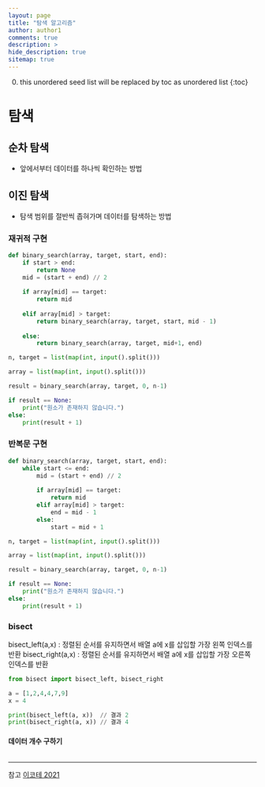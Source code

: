 ```yaml
---
layout: page
title: "탐색 알고리즘"
author: author1
comments: true
description: >
hide_description: true
sitemap: true
---
```


0. this unordered seed list will be replaced by toc as unordered list 
{:toc}

# 탐색
## 순차 탐색 
- 앞에서부터 데이터를 하나씩 확인하는 방법
  
## 이진 탐색
- 탐색 범위를 절반씩 좁혀가며 데이터를 탐색하는 방법

### 재귀적 구현
```py
def binary_search(array, target, start, end):
    if start > end:
        return None
    mid = (start + end) // 2
    
    if array[mid] == target:
        return mid
    
    elif array[mid] > target:
        return binary_search(array, target, start, mid - 1)
    
    else:
        return binary_search(array, target, mid+1, end)

n, target = list(map(int, input().split()))

array = list(map(int, input().split()))

result = binary_search(array, target, 0, n-1)

if result == None:
    print("원소가 존재하지 않습니다.")
else:
    print(result + 1)
```
### 반복문 구현
```py
def binary_search(array, target, start, end):
    while start <= end:
        mid = (start + end) // 2
                
        if array[mid] == target:
            return mid
        elif array[mid] > target:
            end = mid - 1
        else:
            start = mid + 1

n, target = list(map(int, input().split()))

array = list(map(int, input().split()))

result = binary_search(array, target, 0, n-1)

if result == None:
    print("원소가 존재하지 않습니다.")
else:
    print(result + 1)
```

### bisect

bisect_left(a,x) : 정렬된 순서를 유지하면서 배열 a에 x를 삽입할 가장 왼쪽 인덱스를 반환
bisect_right(a,x) : 정렬된 순서를 유지하면서 배열 a에 x를 삽입할 가장 오른쪽 인덱스를 반환

```py
from bisect import bisect_left, bisect_right

a = [1,2,4,4,7,9]
x = 4

print(bisect_left(a, x))  // 결과 2
print(bisect_right(a, x)) // 결과 4
```
#### 데이터 개수 구하기
```py

```
<hr>
참고
<a href = "https://www.youtube.com/watch?v=94RC-DsGMLo&list=PLRx0vPvlEmdAghTr5mXQxGpHjWqSz0dgC&index=5" target="_blank">이코테 2021</a>

